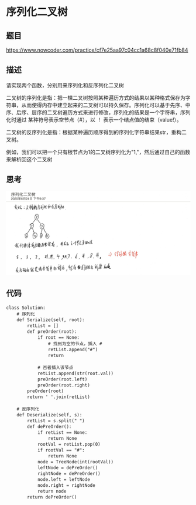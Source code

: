 # 序列化二叉树

## 题目

https://www.nowcoder.com/practice/cf7e25aa97c04cc1a68c8f040e71fb84

## 描述

请实现两个函数，分别用来序列化和反序列化二叉树

二叉树的序列化是指：把一棵二叉树按照某种遍历方式的结果以某种格式保存为字符串，从而使得内存中建立起来的二叉树可以持久保存。序列化可以基于先序、中序、后序、层序的二叉树遍历方式来进行修改，序列化的结果是一个字符串，序列化时通过 某种符号表示空节点（#），以 ！ 表示一个结点值的结束（value!）。

二叉树的反序列化是指：根据某种遍历顺序得到的序列化字符串结果str，重构二叉树。

例如，我们可以把一个只有根节点为1的二叉树序列化为"1,"，然后通过自己的函数来解析回这个二叉树

## 思考


![image-20200624222528995](images/image-20200624222528995.png)

## 代码

```
class Solution:
    # 序列化
    def Serialize(self, root):
        retList = []
        def preOrder(root):
            if root == None:
                # 找到为空的节点，插入 #
                retList.append("#")
                return

            # 否者插入该节点
            retList.append(str(root.val))
            preOrder(root.left)
            preOrder(root.right)
        preOrder(root)
        return ' '.join(retList)

    # 反序列化
    def Deserialize(self, s):
        retList = s.split(" ")
        def dePreOrder():
            if retList == None:
                return None
            rootVal = retList.pop(0)
            if rootVal == "#":
                return None
            node = TreeNode(int(rootVal))
            leftNode = dePreOrder()
            rightNode = dePreOrder()
            node.left = leftNode
            node.right = rightNode
            return node
        return dePreOrder()
```

